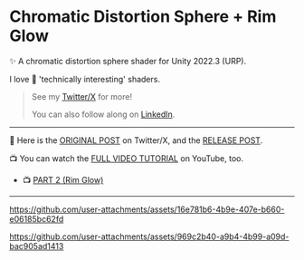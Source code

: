 # Chromatic Distortion Sphere + Rim Glow

✨ A chromatic distortion sphere shader for Unity 2022.3 (URP).

I love 💖 'technically interesting' shaders.

> See my [Twitter/X](https://x.com/TheMirzaBeig/) for more!
>
> You can also follow along on [LinkedIn](https://www.linkedin.com/in/mirzabeig/).

---

🔗 Here is the [ORIGINAL POST](https://x.com/TheMirzaBeig/status/1825854303635898540) on Twitter/X, and the [RELEASE POST](https://x.com/TheMirzaBeig/status/1827280942852907023).

📺 You can watch the [FULL VIDEO TUTORIAL](https://youtu.be/0Cr6RnuNtuo) on YouTube, too.

- 📺 [PART 2 (Rim Glow)](https://youtu.be/pnDFlz386ug)

---

https://github.com/user-attachments/assets/16e781b6-4b9e-407e-b660-e06185bc62fd

https://github.com/user-attachments/assets/969c2b40-a9b4-4b99-a09d-bac905ad1413
